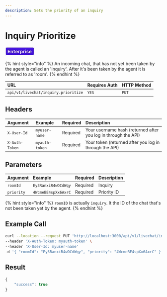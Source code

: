```yaml
---
description: Sets the priority of an inquiry
---
```


# Inquiry Prioritize



![](../../../../../.gitbook/assets/enterprise.jpg)

{% hint style="info" %}
An incoming chat, that has not yet been taken by the agent is called an 'inquiry'. After it's been taken by the agent it is referred to as 'room'.
{% endhint %}

| URL | Requires Auth | HTTP Method |
| :--- | :--- | :--- |
| `api/v1/livechat/inquiry.prioritize` | `YES` | `PUT` |

## Headers

| Argument | Example | Required | Description |
| :--- | :--- | :--- | :--- |
| `X-User-Id` | `myuser-name` | Required | Your username hash \(returned after you log in through the API\) |
| `X-Auth-Token` | `myauth-token` | Required | Your token \(returned after you log in through the API\) |

## Parameters

| Argument | Example | Required | Description |
| :--- | :--- | :--- | :--- |
| `roomId` | `Ey3RanxiR4wDCdWqy` | Required | Inquiry |
| `priority` | `4WcmeBE4spXx6AxrC` | Required | Priority ID |

{% hint style="info" %}
`roomID` is actually `inquiry`. It the ID of the chat that's not been taken yet by the agent.
{% endhint %}

## Example Call

```bash
curl --location --request PUT 'http://localhost:3000/api/v1/livechat/inquiry.prioritize'\
--header 'X-Auth-Token: myauth-token' \
--header 'X-User-Id: myuser-name'
-d '{ "roomId": "Ey3RanxiR4wDCdWqy", "priority": "4WcmeBE4spXx6AxrC" }'
```

## Result

```javascript
{
    "success": true
}
```

